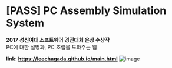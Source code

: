 # [PASS] PC Assembly Simulation System 
<strong>2017 성신여대 소프트웨어 경진대회 은상 수상작</strong><br>
PC에 대한 설명과, PC 조립을 도와주는 웹<br>

<b>link: https://leechagada.github.io/main.html</b>
![image](https://user-images.githubusercontent.com/31056110/141330875-88b77aa4-55df-4ade-a244-3ce5e830db76.png)
